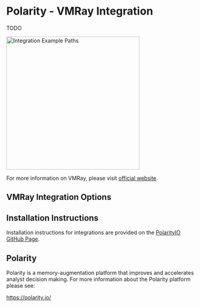 # Polarity - VMRay Integration

TODO

<div style="display:flex; align-items: flex-start; justify-content:flex-start; align-items:flex-start; margin-bottom: 7px">
  <img width="350" alt="Integration Example Paths" src="./assets/TODO.png">
</div>

For more information on VMRay, please visit [official website](https://www.VMRay.com/).

## VMRay Integration Options



## Installation Instructions

Installation instructions for integrations are provided on the [PolarityIO GitHub Page](https://polarityio.github.io/).

## Polarity

Polarity is a memory-augmentation platform that improves and accelerates analyst decision making.  For more information about the Polarity platform please see:

https://polarity.io/

